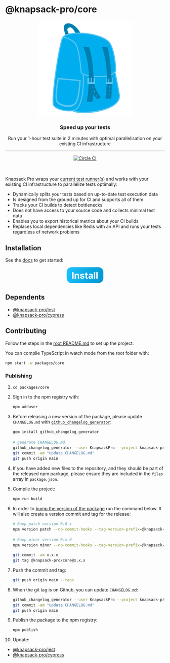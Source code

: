 # @knapsack-pro/core

<p align="center">
  <a href="https://knapsackpro.com?utm_source=github&utm_medium=readme&utm_campaign=knapsack-pro-core&utm_content=hero_logo">
    <img alt="Knapsack Pro" src="./.github/assets/knapsack.png" width="300" height="300" style="max-width: 100%;" />
  </a>
</p>

<h3 align="center">Speed up your tests</h3>
<p align="center">Run your 1-hour test suite in 2 minutes with optimal parallelisation on your existing CI infrastructure</p>

---

<div align="center">
  <a href="https://circleci.com/gh/KnapsackPro/knapsack-pro-core-js">
    <img alt="Circle CI" src="https://circleci.com/gh/KnapsackPro/knapsack-pro-core-js.svg?style=svg" />
  </a>
</div>

<br />
<br />

Knapsack Pro wraps your [current test runner(s)](https://docs.knapsackpro.com/) and works with your existing CI infrastructure to parallelize tests optimally:

- Dynamically splits your tests based on up-to-date test execution data
- Is designed from the ground up for CI and supports all of them
- Tracks your CI builds to detect bottlenecks
- Does not have access to your source code and collects minimal test data
- Enables you to export historical metrics about your CI builds
- Replaces local dependencies like Redis with an API and runs your tests regardless of network problems

## Installation

See the [docs](https://docs.knapsackpro.com/) to get started:

<div align="center">
  <a href="https://docs.knapsackpro.com/">
    <img alt="Install button" src="./.github/assets/install-button.png" width="116" height="50" />
  </a>
</div>

## Dependents

- [@knapsack-pro/jest](https://github.com/KnapsackPro/knapsack-pro-js/tree/setup/packages/jest)
- [@knapsack-pro/cypress](https://github.com/KnapsackPro/knapsack-pro-js/tree/setup/packages/cypress)

## Contributing

Follow the steps in the [root README.md](https://github.com/KnapsackPro/knapsack-pro-js#contributing) to set up the project.

You can compile TypeScript in watch mode from the root folder with:

```bash
npm start -w packages/core
```

### Publishing

1. `cd packages/core`

1. Sign in to the npm registry with:

   ```bash
   npm adduser
   ```

1. Before releasing a new version of the package, please update `CHANGELOG.md` with [`github_changelog_generator`](https://github.com/github-changelog-generator/github-changelog-generator):

   ```bash
   gem install github_changelog_generator

   # generate CHANGELOG.md
   github_changelog_generator --user KnapsackPro --project knapsack-pro-js --pr-wo-labels --issues-wo-labels --include-labels @knapsack-pro/core --since-tag @knapsack-pro/core@5.1.0 --exclude-tags-regex "@knapsack-pro\/(jest|cypress)@.*"
   git commit -am "Update CHANGELOG.md"
   git push origin main
   ```

1. If you have added new files to the repository, and they should be part of the released npm package, please ensure they are included in the `files` array in `package.json`.

1. Compile the project:

   ```bash
   npm run build
   ```

1. In order to [bump the version of the package](https://docs.npmjs.com/cli/version) run the command below. It will also create a version commit and tag for the release:

   ```bash
   # Bump patch version 0.0.x
   npm version patch --no-commit-hooks --tag-version-prefix=@knapsack-pro/core@

   # Bump minor version 0.x.0
   npm version minor --no-commit-hooks --tag-version-prefix=@knapsack-pro/core@
   ```

   ```bash
   git commit -am x.x.x
   git tag @knapsack-pro/core@x.x.x
   ```

1. Push the commit and tag:

   ```bash
   git push origin main --tags
   ```

1. When the git tag is on Github, you can update `CHANGELOG.md`:

   ```bash
   github_changelog_generator --user KnapsackPro --project knapsack-pro-js --pr-wo-labels --issues-wo-labels --include-labels @knapsack-pro/core --since-tag @knapsack-pro/core@5.1.0 --exclude-tags-regex "@knapsack-pro\/(jest|cypress)@.*"
   git commit -am "Update CHANGELOG.md"
   git push origin main
   ```

1. Publish the package to the npm registry:

   ```bash
   npm publish
   ```

1. Update:

- [@knapsack-pro/jest](https://github.com/KnapsackPro/knapsack-pro-js/tree/setup/packages/jest)
- [@knapsack-pro/cypress](https://github.com/KnapsackPro/knapsack-pro-js/tree/setup/packages/cypress)
